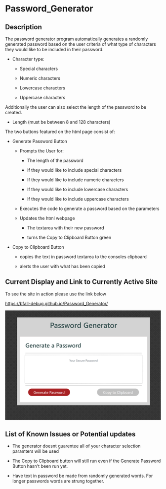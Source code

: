 # Password_Generator
## Description

The password generator program automatically generates a randomly generated password based on the user criteria of what type of characters they would like to be included in their password.

* Character type:

  * Special characters 

  * Numeric characters

  * Lowercase characters

  * Uppercase characters

Additionally the user can also select the length of the password to be created.

* Length (must be between 8 and 128 characters)

The two buttons featured on the html page consist of:

* Generate Password Button

    * Prompts the User for:

        * The length of the password

        * If they would like to include special characters

        * If they would like to include numeric characters

        * If they would like to include lowercase characters

        * If they would like to include uppercase characters

    * Executes the code to generate a password based on the parameters

    * Updates the html webpage

        * The textarea with their new password

        * turns the Copy to Clipboard Button green

* Copy to Clipboard Button

    * copies the text in password textarea to the consoles clipboard

    * alerts the user with what has been copied

## Current Display and Link to Currently Active Site

To see the site in action please use the link below

https://bfall-debug.github.io/Password_Generator/

![password generator demo](./Assets/images/screenshot.PNG)

## List of Known Issues or Potential updates

* The generator doesnt guarentee all of your character selection paramters will be used

* The Copy to Clipboard button will still run even if the Generate Password Button hasn't been run yet.

* Have text in password be made from randomly generated words. For longer passwords words are strung together.
